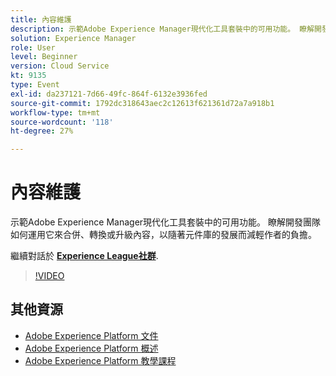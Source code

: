 ```yaml
---
title: 內容維護
description: 示範Adobe Experience Manager現代化工具套裝中的可用功能。 瞭解開發團隊如何運用它來合併、轉換或升級內容，以隨著元件庫的發展而減輕作者的負擔。
solution: Experience Manager
role: User
level: Beginner
version: Cloud Service
kt: 9135
type: Event
exl-id: da237121-7d66-49fc-864f-6132e3936fed
source-git-commit: 1792dc318643aec2c12613f621361d72a7a918b1
workflow-type: tm+mt
source-wordcount: '118'
ht-degree: 27%

---
```


# 內容維護

示範Adobe Experience Manager現代化工具套裝中的可用功能。 瞭解開發團隊如何運用它來合併、轉換或升級內容，以隨著元件庫的發展而減輕作者的負擔。

繼續對話於 **[Experience League社群](https://adobe.ly/3zJuUBH)**.

>[!VIDEO](https://video.tv.adobe.com/v/337577/?quality=12&learn=on&hidetitle=true)

## 其他資源

- [Adobe Experience Platform 文件](https://experienceleague.adobe.com/docs/experience-platform.html)
- [Adobe Experience Platform 概述](https://experienceleague.adobe.com/docs/experience-platform/landing/home.html?lang=zh-Hant)
- [Adobe Experience Platform 教學課程](https://experienceleague.adobe.com/docs/platform-learn/tutorials/overview.html?lang=zh-Hant)

